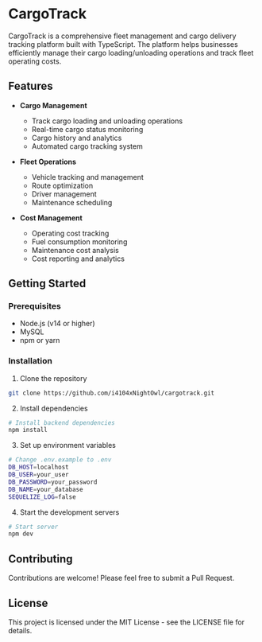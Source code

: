 # CargoTrack

CargoTrack is a comprehensive fleet management and cargo delivery tracking platform built with TypeScript. The platform helps businesses efficiently manage their cargo loading/unloading operations and track fleet operating costs.

## Features

- **Cargo Management**
    - Track cargo loading and unloading operations
    - Real-time cargo status monitoring
    - Cargo history and analytics
    - Automated cargo tracking system

- **Fleet Operations**
    - Vehicle tracking and management
    - Route optimization
    - Driver management
    - Maintenance scheduling

- **Cost Management**
    - Operating cost tracking
    - Fuel consumption monitoring
    - Maintenance cost analysis
    - Cost reporting and analytics

## Getting Started

### Prerequisites

- Node.js (v14 or higher)
- MySQL
- npm or yarn

### Installation

1. Clone the repository
```bash
git clone https://github.com/i4104xNightOwl/cargotrack.git
```

2. Install dependencies
```bash
# Install backend dependencies
npm install
```

3. Set up environment variables
```bash
# Change .env.example to .env
DB_HOST=localhost
DB_USER=your_user
DB_PASSWORD=your_password
DB_NAME=your_database
SEQUELIZE_LOG=false
```

4. Start the development servers
```bash
# Start server
npm dev
```

## Contributing

Contributions are welcome! Please feel free to submit a Pull Request.

## License

This project is licensed under the MIT License - see the LICENSE file for details.
